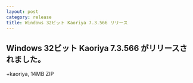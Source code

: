 ```yaml
---
layout: post
category: release
title: Windows 32ビット Kaoriya 7.3.566 リリース
---
```


Windows 32ビット Kaoriya 7.3.566 がリリースされました。
-------------------------------------------------------

+kaoriya, 14MB ZIP
